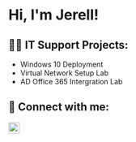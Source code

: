 <h1>Hi, I'm Jerell! 
<h2>👨‍💻 IT Support Projects:</h2>

- Windows 10 Deployment
- Virtual Network Setup Lab
- AD Office 365 Intergration Lab


<h2> 🤳 Connect with me:</h2>

[<img align="left" alt="JerellEvansTorres | LinkedIn" width="22px" src="https://cdn.jsdelivr.net/npm/simple-icons@v3/icons/linkedin.svg" />][linkedin]

[linkedin]: https://linkedin.com/in/jerell-evans-torres-4807a8101
